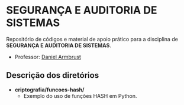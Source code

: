# SEGURANÇA E AUDITORIA DE SISTEMAS

Repositório de códigos e material de apoio prático para a disciplina de **SEGURANÇA E AUDITORIA DE SISTEMAS**.

- Professor: [Daniel Armbrust](https://www.linkedin.com/in/daniel-armbrust/)

## Descrição dos diretórios

- **criptografia/funcoes-hash/**
    - Exemplo do uso de funções HASH em Python.